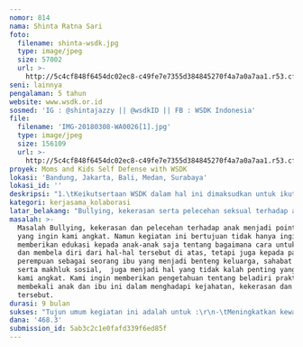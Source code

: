 ```yaml
---
nomor: 814
nama: Shinta Ratna Sari
foto:
  filename: shinta-wsdk.jpg
  type: image/jpeg
  size: 57002
  url: >-
    http://5c4cf848f6454dc02ec8-c49fe7e7355d384845270f4a7a0a7aa1.r53.cf2.rackcdn.com/5a630060-12c8-422d-a938-13fb3704a404/shinta-wsdk.jpg
seni: lainnya
pengalaman: 5 tahun
website: www.wsdk.or.id
sosmed: 'IG : @shintajazzy || @wsdkID || FB : WSDK Indonesia'
file:
  filename: 'IMG-20180308-WA0026[1].jpg'
  type: image/jpeg
  size: 156109
  url: >-
    http://5c4cf848f6454dc02ec8-c49fe7e7355d384845270f4a7a0a7aa1.r53.cf2.rackcdn.com/b4c757e3-455b-467a-8848-20be09974134/IMG-20180308-WA0026[1].jpg
proyek: Moms and Kids Self Defense with WSDK
lokasi: 'Bandung, Jakarta, Bali, Medan, Surabaya'
lokasi_id: ''
deskripsi: "1.\tKeikutsertaan WSDK dalam hal ini dimaksudkan untuk ikut menjadi bagian dari solusi bangsa, menguatkan para generasi muda Indonesia agar mampu bersikap dan mampu membeladiri ketika kejahatan berada di sekitar mereka.\r\n2.\tDengan kemampuan pendekatan seorang perempuan, sebagai ibu, sahabat anak serta makhluk sosial yang tergerak untuk ikut bertindak cepat dan cerdas, dengan kegiatan ini bertujuan untuk memberikan edukasi kepada anak-anak tentang bagaimana cara untuk bersikap dan membela diri, dimana dalam hal penyampaiannya, bahasanya dan teknik yang disampaikan akan menyesuaikan dengan kemampuan serta kondisi anak-anak. \r\n3.\tSelain edukasi beladiri praktis, kami juga berkolaburasi dengan praktisi hukum dan psikolog sebagai penguatan materi. \r\n4.\tMateri Kegiatan dan Silabus\r\n-\tPemahaman konsep dasar beladiri praktis dan praktek teknik praktis self defense.\r\n-\tMedia pembelajaran : dengan mendongeng, bermain, bernyanyi dan drama.\r\n-\tEdukasi Hukum tentang KDRT dan kejahatan/kekerasan terhadap perempuan dan anak.\r\n-\tEdukasi Psikologi.\r\n-\tMelatih ketangkasan dengan games, melatih leadership, problem solving, team building, kegiatan dikombinasikan dengan teknik-teknik beladiri.\r\n-\tEmergency Response Plan (Kontak Person dan No. Telpon Darurat, Neighberhood Watch, Polisi, dsb). \r\n"
kategori: kerjasama_kolaborasi
latar_belakang: "Bullying, kekerasan serta pelecehan seksual terhadap anak menjadi isu penting di Indonesia. Pada tahun 2015, LSM Plan International dan International Center for Research on Women (IRCW) melakukan riset terkait bullying. Hasilnya, terdapat 84% anak di Indonesia yang mengalami bullying di sekolah. Angka tersebut lebih tinggi dibandingkan negara-negara lain di kawasan Asia (artikel Geevv, Tuesday 15 Nov 2016). Sedangkan KPAI menemukan ratusan kasus kekerasan seksual terhadap anak yang diduga dilakukan orang terdekat sebagai pelaku. KPAI menemukan 218 kasus kekerasan seksual anak pada 2015, 120 kasus tahun 2016 dan 116 kasus di tahun 2017.  Hal ini seperti fenomena gunung es, dimana masih sangat banyak kasus-kasus lainnya yang tidak terlaporkan. Padahal setiap anak memiliki hak hidup, berkembang, dan berpartisipasi pada berbagai aktivitas dan terlindung dari diskriminasi. Maka,  tanggung jawab kita bersama untuk membangun lingkungan yang mendukung tumbuh kembang mereka. Untuk itu, kami WSDK Indonesia sebagai komunitas beladiri praktis untuk perempuan, merasa berkewajiban untuk ikut berkontribusi secara aktif menjadi bagian dari solusi menyikapi masalah tersebut di atas.\r\n\r\n"
masalah: >-
  Masalah Bullying, kekerasan dan pelecehan terhadap anak menjadi point penting
  yang ingin kami angkat. Namun kegiatan ini bertujuan tidak hanya ingin
  memberikan edukasi kepada anak-anak saja tentang bagaimana cara untuk bersikap
  dan membela diri dari hal-hal tersebut di atas, tetapi juga kepada para
  perempuan sebagai seorang ibu yang menjadi benteng keluarga, sahabat anak
  serta makhluk sosial,  juga menjadi hal yang tidak kalah penting yang ingin
  kami angkat. Kami ingin memberikan pengetahuan tentang beladiri praktis untuk
  membekali anak dan ibu ini dalam menghadapi kejahatan, kekerasan dan pelecehan
  tersebut.
durasi: 9 bulan
sukses: "Tujun umum kegiatan ini adalah untuk :\r\n-\tMeningkatkan kewaspadaan terhadap anak\r\n-\tMendidik keberanian dan kemandirian\r\n-\tMengajarkan mental yang tangguh\r\n-\tMembuat sehat dan kuat secara fisik\r\n-\tAnty bullying\r\n-\tMendidik sportifitas\r\n-\tMengetahui titik lemah dan titik kuat tiap pribadi\r\n-\tMampu mengantisipasi dan mengurangi kekerasan terhadap anak-anak dan perempuan Indonesia.\r\n-\tMeningkatkan kepercayaan diri.\r\nKetika peserta sudah bisa mengetahui tentang materi-materi yang telah kami sampaikan dan mampu bersikap sesuai dengan tujuan umum tersebut di atas, maka itulah indikator sukses kami.\r\n"
dana: '468.3'
submission_id: 5ab3c2c1e0fafd339f6ed85f
---
```

